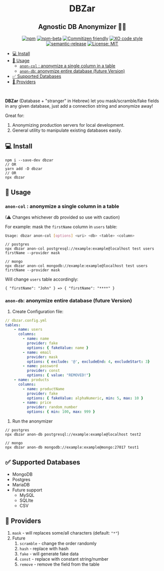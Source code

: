 <h1 align="center">DBZar</h1>
<h2 align="center">Agnostic DB Anonymizer 🔁👻</h2>
<div align="center">

[![npm](https://img.shields.io/npm/v/dbzar)](https://www.npmjs.com/package/dbzar)
[![npm-beta](https://img.shields.io/npm/v/dbzar/beta)](https://www.npmjs.com/package/dbzar)
[![Commitizen friendly](https://img.shields.io/badge/commitizen-friendly-brightgreen.svg)](http://commitizen.github.io/cz-cli/)
[![XO code style](https://img.shields.io/badge/code_style-XO-5ed9c7.svg)](https://github.com/xojs/xo)
[![semantic-release](https://img.shields.io/badge/%20%20%F0%9F%93%A6%F0%9F%9A%80-semantic--release-e10079.svg)](https://github.com/semantic-release/semantic-release)
[![License: MIT](https://img.shields.io/badge/License-MIT-yellow.svg)](https://opensource.org/licenses/MIT)

</div>

- [💻 Install](#-install)
- [👻 Usage](#-usage)
  - [`anon-col` : anonymize a single column in a table](#anon-col--anonymize-a-single-column-in-a-table)
  - [`anon-db`: anonymize entire database (future Version)](#anon-db-anonymize-entire-database-future-version)
- [✅ Supported Databases](#-supported-databases)
- [🔧 Providers](#-providers)

<br/>

**DBZar** (Database + "stranger" in Hebrew) let you mask/scramble/fake fields in any given database, just add a connection string and anonymize away!

Great for:

1. Anonymizing production servers for local development.
2. General utility to manipulate existing databases easily.

## 💻 Install

```
npm i --save-dev dbzar
// OR
yarn add -D dbzar
// OR
npx dbzar
```

## 👻 Usage

### `anon-col` : anonymize a single column in a table

(⚠ Changes whichever db provided so use with caution)

For example: mask the `firstName` column in `users` table:

```bash
Usage: dbzar anon-col [options] <uri> <db> <table> <column>
```

```
// postgres
npx dbzar anon-col postgresql://example:example@localhost test users firstName --provider mask

// mongo
npx dbzar anon-col mongodb://example:example@localhost test users firstName --provider mask
```

Will change `users` table accordingly:

```
{ "firstName": "John" } => { "firstName": "****" }
```

### `anon-db`: anonymize entire database (future Version)

1. Create Configuration file:

```yaml
// dbzar.config.yml
tables:
    - name: users
      columns:
        - name: name
          provider: fake
          options: { fakeValue: name }
        - name: email
          provider: mask
          options: { exclude: '@', excludeEnd: 4, excludeStart: 3}
        - name: password
          provider: const
          options: { value: "REMOVED!"}
    - name: products
      columns:
        - name: productName
          provider: fake
          options: { fakeValue: alphaNumeric, min: 5, max: 10 }
        - name: price
          provider: random_number
          options: { min: 100, max: 999 }

```

1. Run the anonymizer

```
// postgres
npx dbzar anon-db postgresql://example:example@localhost test2

// mongo
npx dbzar anon-db mongodb://example:example@mongo:27017 test1
```

## ✅ Supported Databases

- MongoDB
- Postgres
- MariaDB
- Future support
  - MySQL
  - SQLIte
  - CSV

## 🔧 Providers

1. `mask` - will replaces some/all characters (default: `"*"`)
1. Future
   1. `scramble` - change the order randomly
   2. `hash` - replace with hash
   3. `fake` - will generate fake data
   4. `const` - replace with constant string/number
   5. `remove` - remove the field from the table
